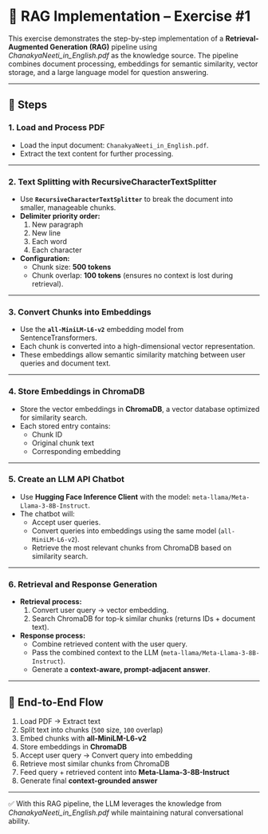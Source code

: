 # 📘 RAG Implementation – Exercise #1

This exercise demonstrates the step-by-step implementation of a **Retrieval-Augmented Generation (RAG)** pipeline using *ChanakyaNeeti_in_English.pdf* as the knowledge source. The pipeline combines document processing, embeddings for semantic similarity, vector storage, and a large language model for question answering.

---

## 🔹 Steps

### 1. **Load and Process PDF**
- Load the input document: `ChanakyaNeeti_in_English.pdf`.  
- Extract the text content for further processing.

---

### 2. **Text Splitting with RecursiveCharacterTextSplitter**
- Use **`RecursiveCharacterTextSplitter`** to break the document into smaller, manageable chunks.  
- **Delimiter priority order:**
  1. New paragraph  
  2. New line  
  3. Each word  
  4. Each character  
- **Configuration:**
  - Chunk size: **500 tokens**  
  - Chunk overlap: **100 tokens** (ensures no context is lost during retrieval).

---

### 3. **Convert Chunks into Embeddings**
- Use the **`all-MiniLM-L6-v2`** embedding model from SentenceTransformers.  
- Each chunk is converted into a high-dimensional vector representation.  
- These embeddings allow semantic similarity matching between user queries and document text.

---

### 4. **Store Embeddings in ChromaDB**
- Store the vector embeddings in **ChromaDB**, a vector database optimized for similarity search.  
- Each stored entry contains:  
  - Chunk ID  
  - Original chunk text  
  - Corresponding embedding  

---

### 5. **Create an LLM API Chatbot**
- Use **Hugging Face Inference Client** with the model: `meta-llama/Meta-Llama-3-8B-Instruct`.  
- The chatbot will:
  - Accept user queries.  
  - Convert queries into embeddings using the same model (`all-MiniLM-L6-v2`).  
  - Retrieve the most relevant chunks from ChromaDB based on similarity search.

---

### 6. **Retrieval and Response Generation**
- **Retrieval process:**
  1. Convert user query → vector embedding.  
  2. Search ChromaDB for top-k similar chunks (returns IDs + document text).  
- **Response process:**
  - Combine retrieved content with the user query.  
  - Pass the combined context to the LLM (`meta-llama/Meta-Llama-3-8B-Instruct`).  
  - Generate a **context-aware, prompt-adjacent answer**.

---

## 🔹 End-to-End Flow

1. Load PDF → Extract text  
2. Split text into chunks (`500` size, `100` overlap)  
3. Embed chunks with **all-MiniLM-L6-v2**  
4. Store embeddings in **ChromaDB**  
5. Accept user query → Convert query into embedding  
6. Retrieve most similar chunks from ChromaDB  
7. Feed query + retrieved content into **Meta-Llama-3-8B-Instruct**  
8. Generate final **context-grounded answer**  

---

✅ With this RAG pipeline, the LLM leverages the knowledge from *ChanakyaNeeti_in_English.pdf* while maintaining natural conversational ability.
